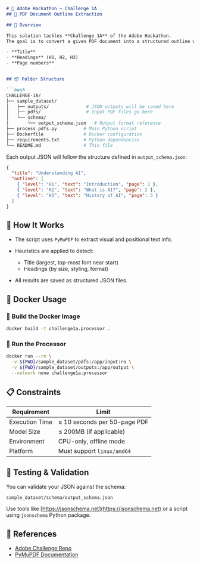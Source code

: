 

````markdown
# 📄 Adobe Hackathon – Challenge 1A  
## 🧠 PDF Document Outline Extraction

## 🚀 Overview

This solution tackles **Challenge 1A** of the Adobe Hackathon.  
The goal is to convert a given PDF document into a structured outline with a clear hierarchy of:

- **Title**
- **Headings** (H1, H2, H3)
- **Page numbers**


## 📦 Folder Structure

```bash
CHALLENGE-1A/
├── sample_dataset/
│   ├── outputs/              # JSON outputs will be saved here
│   ├── pdfs/                 # Input PDF files go here
│   └── schema/
│       └── output_schema.json   # Output format reference
├── process_pdfs.py          # Main Python script
├── Dockerfile               # Docker configuration
├── requirements.txt         # Python dependencies
└── README.md                # This file
````

Each output JSON will follow the structure defined in `output_schema.json`:

```json
{
  "title": "Understanding AI",
  "outline": [
    { "level": "H1", "text": "Introduction", "page": 1 },
    { "level": "H2", "text": "What is AI?", "page": 2 },
    { "level": "H3", "text": "History of AI", "page": 3 }
  ]
}
```

## 🧠 How It Works

* The script uses `PyMuPDF` to extract visual and positional text info.
* Heuristics are applied to detect:

  * Title (largest, top-most font near start)
  * Headings (by size, styling, format)
* All results are saved as structured JSON files.


## 🐳 Docker Usage

### 🔨 Build the Docker Image

```bash
docker build -t challenge1a.processor .
```



### 🚀 Run the Processor

```bash
docker run --rm \
  -v ${PWD}/sample_dataset/pdfs:/app/input:ro \
  -v ${PWD}/sample_dataset/outputs:/app/output \
  --network none challenge1a.processor
```


## 📋 Constraints

| Requirement    | Limit                        |
| -------------- | ---------------------------- |
| Execution Time | ≤ 10 seconds per 50-page PDF |
| Model Size     | ≤ 200MB (if applicable)      |
| Environment    | CPU-only, offline mode       |
| Platform       | Must support `linux/amd64`   |

## 🧪 Testing & Validation

You can validate your JSON against the schema:

```
sample_dataset/schema/output_schema.json
```

Use tools like [https://jsonschema.net](https://jsonschema.net) or a script using `jsonschema` Python package.


## 🔗 References

* [Adobe Challenge Repo](https://github.com/jhaaj08/Adobe-India-Hackathon25)
* [PyMuPDF Documentation](https://pymupdf.readthedocs.io/en/latest/)



